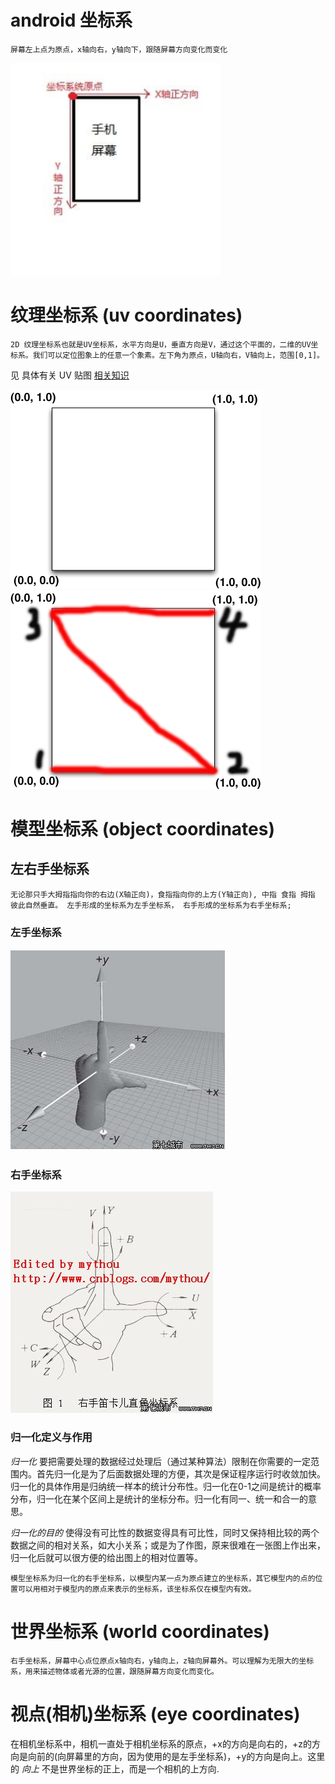 

# android 坐标系

    屏幕左上点为原点，x轴向右，y轴向下，跟随屏幕方向变化而变化

![](pics/001-android-coordomate.png)



# 纹理坐标系 (uv coordinates)

    2D 纹理坐标系也就是UV坐标系，水平方向是U，垂直方向是V，通过这个平面的，二维的UV坐标系。我们可以定位图象上的任意一个象素。左下角为原点，U轴向右，V轴向上，范围[0,1]。

见 具体有关 UV 贴图 [相关知识](https://www.cnblogs.com/jenry/p/4083415.html)

![](pics/002_UV_condination_1.png)
![](pics/002_UV_condination_2.png)


# 模型坐标系 (object coordinates)

## 左右手坐标系
    无论那只手大拇指指向你的右边(X轴正向)，食指指向你的上方(Y轴正向), 中指 食指 拇指 彼此自然垂直。 左手形成的坐标系为左手坐标系， 右手形成的坐标系为右手坐标系;

### 左手坐标系
![](pics/003_left_hand_condination.png)


### 右手坐标系
![](pics/003_right_hand_condination.jpg)


### 归一化定义与作用

*归一化* 要把需要处理的数据经过处理后（通过某种算法）限制在你需要的一定范围内。首先归一化是为了后面数据处理的方便，其次是保证程序运行时收敛加快。归一化的具体作用是归纳统一样本的统计分布性。归一化在0-1之间是统计的概率分布，归一化在某个区间上是统计的坐标分布。归一化有同一、统一和合一的意思。    

*归一化的目的* 使得没有可比性的数据变得具有可比性，同时又保持相比较的两个数据之间的相对关系，如大小关系；或是为了作图，原来很难在一张图上作出来，归一化后就可以很方便的给出图上的相对位置等。


    模型坐标系为归一化的右手坐标系，以模型内某一点为原点建立的坐标系，其它模型内的点的位置可以用相对于模型内的原点来表示的坐标系，该坐标系仅在模型内有效。


# 世界坐标系 (world coordinates)

    右手坐标系，屏幕中心点位原点x轴向右，y轴向上，z轴向屏幕外。可以理解为无限大的坐标系，用来描述物体或者光源的位置，跟随屏幕方向变化而变化。


# 视点(相机)坐标系 (eye coordinates)
在相机坐标系中，相机一直处于相机坐标系的原点，+x的方向是向右的，+z的方向是向前的(向屏幕里的方向，因为使用的是左手坐标系)，+y的方向是向上。这里的 *向上* 不是世界坐标的正上，而是一个相机的上方向.